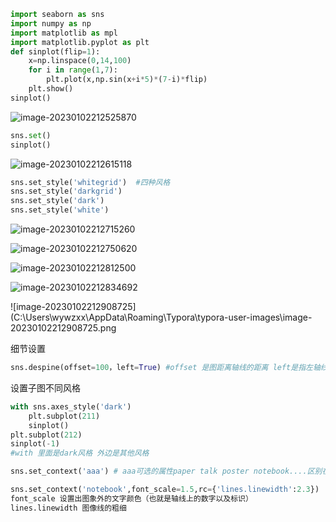 ```python
import seaborn as sns
import numpy as np
import matplotlib as mpl
import matplotlib.pyplot as plt
def sinplot(flip=1):
    x=np.linspace(0,14,100)
    for i in range(1,7):
        plt.plot(x,np.sin(x+i*5)*(7-i)*flip)
    plt.show()
sinplot()
```

![image-20230102212525870](C:\Users\wywzxx\AppData\Roaming\Typora\typora-user-images\image-20230102212525870.png)

```python
sns.set()
sinplot()
```

![image-20230102212615118](C:\Users\wywzxx\AppData\Roaming\Typora\typora-user-images\image-20230102212615118.png)

```python
sns.set_style('whitegrid')  #四种风格
sns.set_style('darkgrid')
sns.set_style('dark')
sns.set_style('white')
```

![image-20230102212715260](C:\Users\wywzxx\AppData\Roaming\Typora\typora-user-images\image-20230102212715260.png)

![image-20230102212750620](C:\Users\wywzxx\AppData\Roaming\Typora\typora-user-images\image-20230102212750620.png)

![image-20230102212812500](C:\Users\wywzxx\AppData\Roaming\Typora\typora-user-images\image-20230102212812500.png)

![image-20230102212834692](C:\Users\wywzxx\AppData\Roaming\Typora\typora-user-images\image-20230102212834692.png)

![image-20230102212908725](C:\Users\wywzxx\AppData\Roaming\Typora\typora-user-images\image-20230102212908725.png

细节设置

```python
sns.despine(offset=100，left=True) #offset 是图距离轴线的距离 left是指左轴线是否显示
```

设置子图不同风格

```python
with sns.axes_style('dark')
    plt.subplot(211)
    sinplot()
plt.subplot(212)
sinplot(-1)
#with 里面是dark风格 外边是其他风格
```

```python
sns.set_context('aaa') # aaa可选的属性paper talk poster notebook....区别在于图的大小
```

```python
sns.set_context('notebook',font_scale=1.5,rc={'lines.linewidth':2.3})
font_scale 设置出图象外的文字颜色（也就是轴线上的数字以及标识）
lines.linewidth 图像线的粗细
```

